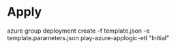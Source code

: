 # Apply

azure group deployment create -f template.json -e template.parameters.json play-azure-applogic-etl "Initial"
